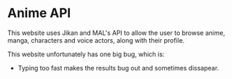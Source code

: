 # Anime API

This website uses Jikan and MAL's API to allow the user to browse anime, manga, characters and voice actors, along with their profile.

This website unfortunately has one big bug, which is:
- Typing too fast makes the results bug out and sometimes dissapear. 